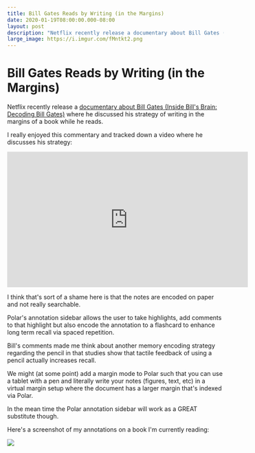 ```yaml
---
title: Bill Gates Reads by Writing (in the Margins)
date: 2020-01-19T08:00:00.000-08:00
layout: post
description: "Netflix recently release a documentary about Bill Gates (Inside Bill's Brain: Decoding Bill Gates) where he discussed his strategy of writing in the margins of a book while he reads."
large_image: https://i.imgur.com/fMntkt2.png
---
```


# Bill Gates Reads by Writing (in the Margins)

Netflix recently release a [documentary about Bill Gates (Inside Bill's Brain: Decoding Bill Gates)](https://www.youtube.com/watch?v=aCv29JKmHNY) where 
he discussed his strategy of writing in the margins of a book while he reads.

I really enjoyed this commentary and tracked down a video where he discusses his strategy:

<iframe width="560" height="315" src="https://www.youtube.com/embed/eTFy8RnUkoU" frameborder="0" allow="accelerometer; autoplay; encrypted-media; gyroscope; picture-in-picture" allowfullscreen></iframe>

I think that's sort of a shame here is that the notes are encoded on paper and not really searchable.

Polar's annotation sidebar allows the user to take highlights, add comments to that highlight but also encode the 
annotation to a flashcard to enhance long term recall via spaced repetition.

Bill's comments made me think about another memory encoding strategy regarding the pencil in that studies show that
tactile feedback of using a pencil actually increases recall.

We might (at some point) add a margin mode to Polar such that you can use a tablet with a pen and literally write your
notes (figures, text, etc) in a virtual margin setup where the document has a larger margin that's indexed via Polar.

In the mean time the Polar annotation sidebar will work as a GREAT substitute though.

Here's a screenshot of my annotations on a book I'm currently reading:

<img class="img-fluid" src="https://i.imgur.com/CW6LPOc.png">
